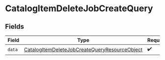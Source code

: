 # CatalogItemDeleteJobCreateQuery


## Fields

| Field                                                                                                                     | Type                                                                                                                      | Required                                                                                                                  | Description                                                                                                               |
| ------------------------------------------------------------------------------------------------------------------------- | ------------------------------------------------------------------------------------------------------------------------- | ------------------------------------------------------------------------------------------------------------------------- | ------------------------------------------------------------------------------------------------------------------------- |
| `data`                                                                                                                    | [CatalogItemDeleteJobCreateQueryResourceObject](../../models/components/CatalogItemDeleteJobCreateQueryResourceObject.md) | :heavy_check_mark:                                                                                                        | N/A                                                                                                                       |